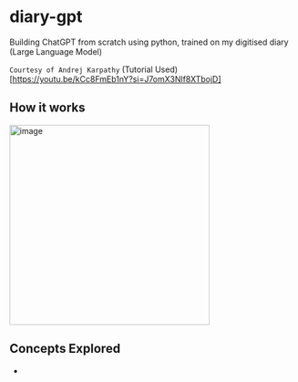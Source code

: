 # diary-gpt
Building ChatGPT from scratch using python, trained on my digitised diary (Large Language Model)

`Courtesy of Andrej Karpathy`
(Tutorial Used)[https://youtu.be/kCc8FmEb1nY?si=J7omX3Nlf8XTbojD]

## How it works
<img width="351" alt="image" src="https://github.com/jl33-ai/diary-gpt/assets/127172022/757bc8f5-afd6-42e7-a386-5709581ceee9">


## Concepts Explored 
- 
